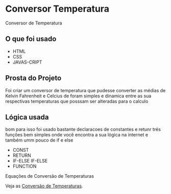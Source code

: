 # Conversor Temperatura
Conversor de Temperatura 
<h2>O que foi usado</h2>
<ul>
<li>HTML</li>
<li>CSS</li>
<li>JAVAS-CRIPT</li>
</ul>
<h2>Prosta do Projeto</h2>
<p>Foi criar um conversor de temperatura que pudesse converter as médias de Kelvin Fahrenheit e Celcius de foram simples e dinamica entre as sua respectivas temperaturas que posssam ser alteradas para o calculo </p>

<h2>Lógica usada</h2>
<p> bom para isso foi usado bastante declaracoes de constantes e retunr trés funções bem simples onde você encontra a sua lógica na internet e também umm pouco de if e else</p>
<ul>
<li>CONST</li>
<li>RETURN</li>
<li>IF-ELSE IF-ELSE</li>
<li>FUNCTION</li>
</ul>
<p>Equações de Conversão de Temperaturas</p>
<p>Veja as <a href="https://brasilescola.uol.com.br/matematica/equacoes-matematicas-na-conversao-temperaturas.htm" target = "_blank">Conversão de Temperaturas</a>.</p>
